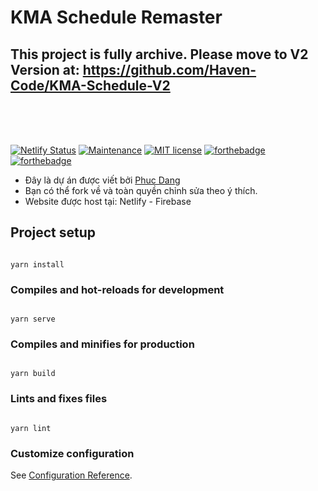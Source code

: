 
# KMA Schedule Remaster

## This project is fully archive. Please move to V2 Version at: https://github.com/Haven-Code/KMA-Schedule-V2
<br><br><br>

[![Netlify Status](https://api.netlify.com/api/v1/badges/4b0ebbc3-a651-4e60-a105-22833234fd82/deploy-status)](https://app.netlify.com/sites/kma-schedule-remaster/deploys) [![Maintenance](https://img.shields.io/badge/Maintained%3F-yes-green.svg)](https://GitHub.com/Naereen/StrapDown.js/graphs/commit-activity) [![MIT license](https://img.shields.io/badge/License-MIT-blue.svg)](https://kma.dhpgo.com/)
[![forthebadge](https://forthebadge.com/images/badges/built-with-love.svg)](https://forthebadge.com) [![forthebadge](https://forthebadge.com/images/badges/made-with-vue.svg)](https://forthebadge.com)


  + Đây là dự án được viết bởi [Phuc Dang](https://danghoangphuc.com/) 
 + Bạn có thể  fork về và toàn quyền chỉnh sửa theo ý thích.
 + Website được host tại: Netlify - Firebase

## Project setup

```

yarn install

```

  

### Compiles and hot-reloads for development

```

yarn serve

```

  

### Compiles and minifies for production

```

yarn build

```

  

### Lints and fixes files

```

yarn lint

```

  

### Customize configuration

See [Configuration Reference](https://cli.vuejs.org/config/).

